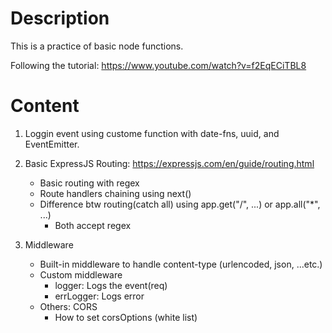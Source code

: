 # Description

This is a practice of basic node functions.

Following the tutorial: https://www.youtube.com/watch?v=f2EqECiTBL8

# Content

1.  Loggin event using custome function with date-fns, uuid, and EventEmitter.

1.  Basic ExpressJS Routing: https://expressjs.com/en/guide/routing.html

    - Basic routing with regex
    - Route handlers chaining using next()
    - Difference btw routing(catch all) using app.get("/", ...) or app.all("\*", ...)
      - Both accept regex

1.  Middleware

    - Built-in middleware to handle content-type (urlencoded, json, ...etc.)
    - Custom middleware
      - logger: Logs the event(req)
      - errLogger: Logs error
    - Others: CORS
      - How to set corsOptions (white list)
